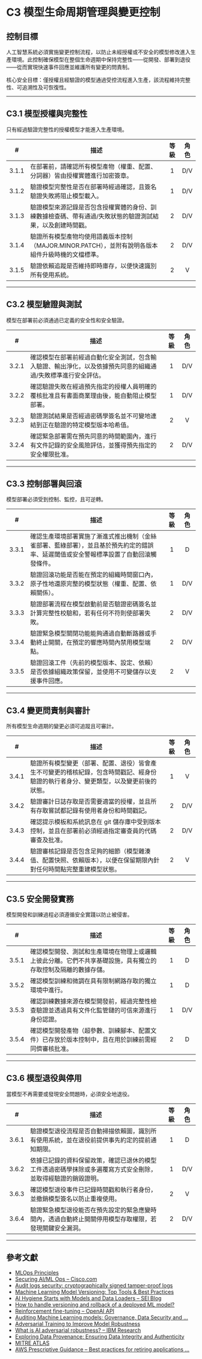 # C3 模型生命周期管理與變更控制

## 控制目標

人工智慧系統必須實施變更控制流程，以防止未經授權或不安全的模型修改進入生產環境。此控制確保模型在整個生命週期中保持完整性——從開發、部署到退役——從而實現快速事件回應並維護所有變更的問責制。

核心安全目標：僅授權且經驗證的模型通過受控流程進入生產，該流程維持完整性、可追溯性及可恢復性。

---

## C3.1 模型授權與完整性

只有經過驗證完整性的授權模型才能進入生產環境。

|   #   | 描述                                                        | 等級  | 角色  |
| :---: | --------------------------------------------------------- | :-: | :-: |
| 3.1.1 | 在部署前，請確認所有模型產物（權重、配置、分詞器）皆由授權實體進行加密簽章。                    |  1  | D/V |
| 3.1.2 | 驗證模型完整性是否在部署時經過確認，且簽名驗證失敗將阻止模型載入。                         |  1  | D/V |
| 3.1.3 | 驗證模型來源記錄是否包含授權實體的身份、訓練數據檢查碼、帶有通過/失敗狀態的驗證測試結果，以及創建時間戳。     |  2  | D/V |
| 3.1.4 | 驗證所有模型產物均使用語義版本控制（MAJOR.MINOR.PATCH），並附有說明各版本組件升級時機的文檔標準。 |  2  | D/V |
| 3.1.5 | 驗證依賴追蹤是否維持即時庫存，以便快速識別所有使用系統。                              |  2  |  V  |

---

## C3.2 模型驗證與測試

模型在部署前必須通過已定義的安全性和安全驗證。

|   #   | 描述                                                      | 等級  | 角色  |
| :---: | ------------------------------------------------------- | :-: | :-: |
| 3.2.1 | 確認模型在部署前經過自動化安全測試，包含輸入驗證、輸出淨化，以及依據預先同意的組織通過/失敗標準進行安全評估。 |  1  | D/V |
| 3.2.2 | 確認驗證失敗在經過預先指定的授權人員明確的覆核批准且有書面商業理由後，能自動阻止模型部署。           |  1  | D/V |
| 3.2.3 | 驗證測試結果是否經過密碼學簽名並不可變地連結到正在驗證的特定模型版本哈希值。                  |  2  |  V  |
| 3.2.4 | 確認緊急部署需在預先同意的時間範圍內，進行有文件記錄的安全風險評估，並獲得預先指定的安全權限批准。       |  2  | D/V |

---

## C3.3 控制部署與回滾

模型部署必須受到控制、監控，且可逆轉。

|   #   | 描述                                                                  | 等級  | 角色  |
| :---: | ------------------------------------------------------------------- | :-: | :-: |
| 3.3.1 | 確認生產環境部署實施了漸進式推出機制（金絲雀部署、藍綠部署），並且基於預先約定的錯誤率、延遲閾值或安全警報標準設置了自動回滾觸發條件。 |  1  |  D  |
| 3.3.2 | 驗證回滾功能是否能在預定的組織時間窗口內，原子性地還原完整的模型狀態（權重、配置、依賴關係）。                     |  1  | D/V |
| 3.3.3 | 驗證部署流程在模型啟動前是否驗證密碼簽名並計算完整性校驗和，若有任何不符則使部署失敗。                         |  2  | D/V |
| 3.3.4 | 驗證緊急模型關閉功能能夠通過自動斷路器或手動終止開關，在預定的響應時間內禁用模型端點。                         |  2  | D/V |
| 3.3.5 | 驗證回滾工件（先前的模型版本、設定、依賴）是否依據組織政策保留，並使用不可變儲存以支援事件回應。                    |  2  |  V  |

---

## C3.4 變更問責制與審計

所有模型生命週期的變更必須可追蹤且可審計。

|   #   | 描述                                                                 | 等級  | 角色  |
| :---: | ------------------------------------------------------------------ | :-: | :-: |
| 3.4.1 | 驗證所有模型變更（部署、配置、退役）皆會產生不可變更的稽核紀錄，包含時間戳記、經身份驗證的執行者身分、變更類型，以及變更前後的狀態。 |  1  |  V  |
| 3.4.2 | 驗證審計日誌存取是否需要適當的授權，並且所有存取嘗試都記錄有使用者身份和時間戳記。                          |  2  | D/V |
| 3.4.3 | 確認提示模板和系統訊息在 git 儲存庫中受到版本控制，並且在部署前必須經過指定審查員的代碼審查及批准。               |  2  | D/V |
| 3.4.4 | 驗證審核記錄是否包含足夠的細節（模型雜湊值、配置快照、依賴版本），以便在保留期限內針對任何時間點完整重建模型狀態。          |  2  |  V  |

---

## C3.5 安全開發實務

模型開發和訓練過程必須遵循安全實踐以防止被侵害。

|   #   | 描述                                                      | 等級  | 角色  |
| :---: | ------------------------------------------------------- | :-: | :-: |
| 3.5.1 | 確認模型開發、測試和生產環境在物理上或邏輯上彼此分離。它們不共享基礎設施，具有獨立的存取控制及隔離的數據存儲。 |  1  |  D  |
| 3.5.2 | 確認模型訓練和微調在具有限制網路存取的獨立環境中進行。                             |  1  |  D  |
| 3.5.3 | 確認訓練數據來源在模型開發前，經過完整性檢查驗證並透過具有文件化監管鏈的可信來源進行身份認證。         |  1  | D/V |
| 3.5.4 | 確認模型開發產物（超參數、訓練腳本、配置文件）已存放於版本控制中，且在用於訓練前需經同儕審核批准。       |  2  |  D  |

---

## C3.6 模型退役與停用

當模型不再需要或發現安全問題時，必須安全地退役。

|   #   | 描述                                                     | 等級  | 角色  |
| :---: | ------------------------------------------------------ | :-: | :-: |
| 3.6.1 | 驗證模型退役流程是否自動掃描依賴圖，識別所有使用系統，並在退役前提供事先約定的提前通知期限。         |  1  |  D  |
| 3.6.2 | 依據已記錄的資料保留政策，確認已退休的模型工件透過密碼學抹除或多遍覆寫方式安全刪除，並取得經驗證的銷毀證明。 |  1  | D/V |
| 3.6.3 | 確認模型退役事件已記錄時間戳和執行者身份，並撤銷模型簽名以防止重複使用。                   |  2  |  V  |
| 3.6.4 | 驗證緊急模型退役能否在預先設定的緊急應變時間內，透過自動終止開關停用模型存取權限，若發現關鍵安全漏洞。    |  2  | D/V |

---

## 參考文獻

* [MLOps Principles](https://ml-ops.org/content/mlops-principles)
* [Securing AI/ML Ops – Cisco.com](https://sec.cloudapps.cisco.com/security/center/resources/SecuringAIMLOps)
* [Audit logs security: cryptographically signed tamper-proof logs](https://www.cossacklabs.com/blog/audit-logs-security/)
* [Machine Learning Model Versioning: Top Tools & Best Practices](https://lakefs.io/blog/model-versioning/)
* [AI Hygiene Starts with Models and Data Loaders – SEI Blog](https://insights.sei.cmu.edu/documents/6190/AI-Hygiene-Starts-with-Models-and-Data-Loaders_1G0KTRh.pdf)
* [How to handle versioning and rollback of a deployed ML model?](https://learn.microsoft.com/en-au/answers/questions/1845378/how-to-handle-versioning-and-rollback-of-a-deploye)
* [Reinforcement fine-tuning – OpenAI API](https://platform.openai.com/docs/guides/reinforcement-fine-tuning)
* [Auditing Machine Learning models: Governance, Data Security and …](https://www.linkedin.com/pulse/auditing-machine-learning-models-governance-data-security-negrete-yn81f)
* [Adversarial Training to Improve Model Robustness](https://medium.com/%40amit25173/adversarial-training-to-improve-model-robustness-5e285b516713)
* [What is AI adversarial robustness? – IBM Research](https://research.ibm.com/blog/securing-ai-workflows-with-adversarial-robustness)
* [Exploring Data Provenance: Ensuring Data Integrity and Authenticity](https://www.astera.com/type/blog/data-provenance/)
* [MITRE ATLAS](https://atlas.mitre.org/)
* [AWS Prescriptive Guidance – Best practices for retiring applications …](https://docs.aws.amazon.com/pdfs/prescriptive-guidance/latest/migration-app-retirement-best-practices/migration-app-retirement-best-practices.pdf)

